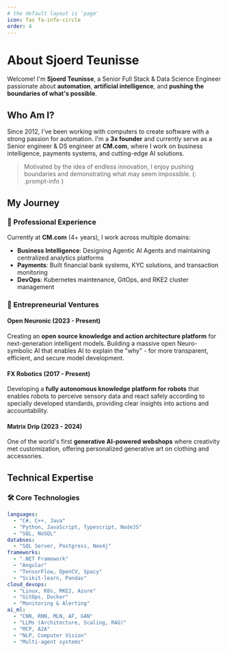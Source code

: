 ```yaml
---
# the default layout is 'page'
icon: fas fa-info-circle
order: 4
---
```


# About Sjoerd Teunisse

Welcome! I'm **Sjoerd Teunisse**, a Senior Full Stack & Data Science Engineer passionate about **automation**, **artificial intelligence**, and **pushing the boundaries of what's possible**.

## Who Am I?

Since 2012, I've been working with computers to create software with a strong passion for automation. I'm a **3x founder** and currently serve as a Senior engineer & DS engineer at **CM.com**, where I work on business intelligence, payments systems, and cutting-edge AI solutions.

> Motivated by the idea of endless innovation, I enjoy pushing boundaries and demonstrating what may seem impossible.
{: .prompt-info }

## My Journey

### 🏢 Professional Experience
Currently at **CM.com** (4+ years), I work across multiple domains:
- **Business Intelligence**: Designing Agentic AI Agents and maintaining centralized analytics platforms
- **Payments**: Built financial bank systems, KYC solutions, and transaction monitoring
- **DevOps**: Kubernetes maintenance, GitOps, and RKE2 cluster management

### 🚀 Entrepreneurial Ventures

#### Open Neuronic (2023 - Present)
Creating an **open source knowledge and action architecture platform** for next-generation intelligent models. Building a massive open Neuro-symbolic AI that enables AI to explain the "why" - for more transparent, efficient, and secure model development.

#### FX Robotics (2017 - Present)
Developing a **fully autonomous knowledge platform for robots** that enables robots to perceive sensory data and react safely according to specially developed standards, providing clear insights into actions and accountability.

#### Matrix Drip (2023 - 2024)
One of the world's first **generative AI-powered webshops** where creativity met customization, offering personalized generative art on clothing and accessories.

## Technical Expertise

### 🛠️ Core Technologies
```yaml
languages:
  - "C#, C++, Java"
  - "Python, JavaScript, Typescript, NodeJS"
  - "SQL, NoSQL"
databses:
  - "SQL Server, Postgress, Neo4j"
frameworks:
  - ".NET Framework"
  - "Angular"
  - "TensorFlow, OpenCV, Spacy"
  - "Scikit-learn, Pandas"
cloud_devops:
  - "Linux, K8s, RKE2, Azure"
  - "GitOps, Docker"
  - "Monitoring & Alerting"
ai_ml:
  - "CNN, RNN, MLN, AF, GAN"
  - "LLMs (Architecture, Scaling, RAG)"
  - "MCP, A2A"
  - "NLP, Computer Vision"
  - "Multi-agent systems"
```

